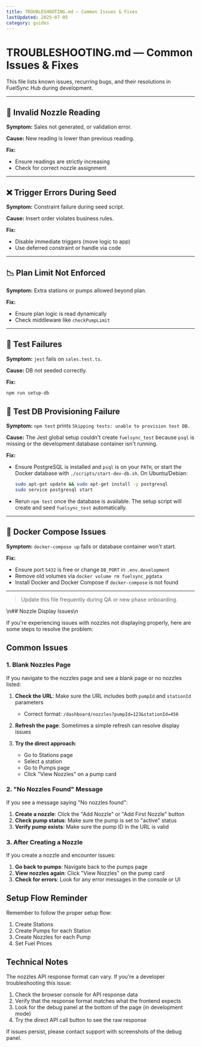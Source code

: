 ```yaml
---
title: TROUBLESHOOTING.md — Common Issues & Fixes
lastUpdated: 2025-07-05
category: guides
---
```


# TROUBLESHOOTING.md — Common Issues & Fixes

This file lists known issues, recurring bugs, and their resolutions in FuelSync Hub during development.

---

## 🚫 Invalid Nozzle Reading

**Symptom:** Sales not generated, or validation error.

**Cause:** New reading is lower than previous reading.

**Fix:**

* Ensure readings are strictly increasing
* Check for correct nozzle assignment

---

## ❌ Trigger Errors During Seed

**Symptom:** Constraint failure during seed script.

**Cause:** Insert order violates business rules.

**Fix:**

* Disable immediate triggers (move logic to app)
* Use deferred constraint or handle via code

---

## 📉 Plan Limit Not Enforced

**Symptom:** Extra stations or pumps allowed beyond plan.

**Fix:**

* Ensure plan logic is read dynamically
* Check middleware like `checkPumpLimit`

---

## 🧪 Test Failures

**Symptom:** `jest` fails on `sales.test.ts`.

**Cause:** DB not seeded correctly.

**Fix:**

```bash
npm run setup-db
```

## 🐘 Test DB Provisioning Failure

**Symptom:** `npm test` prints `Skipping tests: unable to provision test DB.`

**Cause:** The Jest global setup couldn't create `fuelsync_test` because
`psql` is missing or the development database container isn't running.

**Fix:**

* Ensure PostgreSQL is installed and `psql` is on your `PATH`, or start the
  Docker database with `./scripts/start-dev-db.sh`.
  On Ubuntu/Debian:

  ```bash
  sudo apt-get update && sudo apt-get install -y postgresql
  sudo service postgresql start
  ```
* Rerun `npm test` once the database is available. The setup script will
  create and seed `fuelsync_test` automatically.

---

## 🐳 Docker Compose Issues

**Symptom:** `docker-compose up` fails or database container won't start.

**Fix:**

* Ensure port `5432` is free or change `DB_PORT` in `.env.development`
* Remove old volumes via `docker volume rm fuelsync_pgdata`
* Install Docker and Docker Compose if `docker-compose` is not found

---

> Update this file frequently during QA or new phase onboarding.

\n## Nozzle Display Issues\n

If you're experiencing issues with nozzles not displaying properly, here are some steps to resolve the problem:

## Common Issues

### 1. Blank Nozzles Page

If you navigate to the nozzles page and see a blank page or no nozzles listed:

1. **Check the URL**: Make sure the URL includes both `pumpId` and `stationId` parameters
   - Correct format: `/dashboard/nozzles?pumpId=123&stationId=456`

2. **Refresh the page**: Sometimes a simple refresh can resolve display issues

3. **Try the direct approach**:
   - Go to Stations page
   - Select a station
   - Go to Pumps page
   - Click "View Nozzles" on a pump card

### 2. "No Nozzles Found" Message

If you see a message saying "No nozzles found":

1. **Create a nozzle**: Click the "Add Nozzle" or "Add First Nozzle" button
2. **Check pump status**: Make sure the pump is set to "active" status
3. **Verify pump exists**: Make sure the pump ID in the URL is valid

### 3. After Creating a Nozzle

If you create a nozzle and encounter issues:

1. **Go back to pumps**: Navigate back to the pumps page
2. **View nozzles again**: Click "View Nozzles" on the pump card
3. **Check for errors**: Look for any error messages in the console or UI

## Setup Flow Reminder

Remember to follow the proper setup flow:

1. Create Stations
2. Create Pumps for each Station
3. Create Nozzles for each Pump
4. Set Fuel Prices

## Technical Notes

The nozzles API response format can vary. If you're a developer troubleshooting this issue:

1. Check the browser console for API response data
2. Verify that the response format matches what the frontend expects
3. Look for the debug panel at the bottom of the page (in development mode)
4. Try the direct API call button to see the raw response

If issues persist, please contact support with screenshots of the debug panel.
